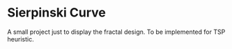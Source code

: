 # Sierpinski Curve

A small project just to display the fractal design. To be implemented for TSP heuristic.
